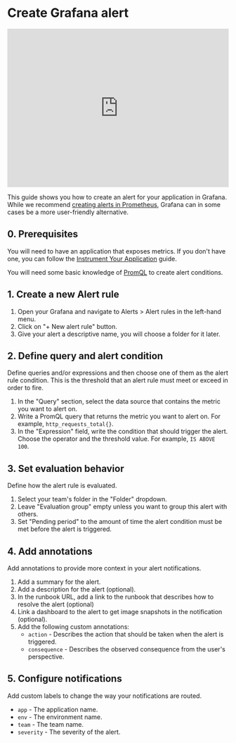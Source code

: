 # Create Grafana alert

<iframe title="vimeo-player" src="https://player.vimeo.com/video/720001934?h=b3e8e3257b" width="100%" height="360" frameborder="0" allowfullscreen></iframe>

This guide shows you how to create an alert for your application in Grafana. While we recommend [creating alerts in Prometheus][howto-prometheus-alert], Grafana can in some cases be a more user-friendly alternative.

[howto-prometheus-alert]: ./prometheus.md

## 0. Prerequisites

You will need to have an application that exposes metrics. If you don't have one, you can follow the [Instrument Your Application][howto-instrument-application] guide.

You will need some basic knowledge of [PromQL](../../../reference/observability/metrics/promql.md) to create alert conditions.

[howto-instrument-application]: ../metrics/expose.md

## 1. Create a new Alert rule

1. Open your Grafana and navigate to Alerts > Alert rules in the left-hand menu.
2. Click on "+ New alert rule" button.
3. Give your alert a descriptive name, you will choose a folder for it later.

## 2. Define query and alert condition

Define queries and/or expressions and then choose one of them as the alert rule condition. This is the threshold that an alert rule must meet or exceed in order to fire.

1. In the "Query" section, select the data source that contains the metric you want to alert on.
2. Write a PromQL query that returns the metric you want to alert on. For example, `http_requests_total{}`.
3. In the "Expression" field, write the condition that should trigger the alert. Choose the operator and the threshold value. For example, `IS ABOVE 100`.

## 3. Set evaluation behavior

Define how the alert rule is evaluated.

1. Select your team's folder in the "Folder" dropdown.
2. Leave "Evaluation group" empty unless you want to group this alert with others.
3. Set "Pending period" to the amount of time the alert condition must be met before the alert is triggered.

## 4. Add annotations

Add annotations to provide more context in your alert notifications.

1. Add a summary for the alert.
2. Add a description for the alert (optional).
3. In the runbook URL, add a link to the runbook that describes how to resolve the alert (optional)
4. Link a dashboard to the alert to get image snapshots in the notification (optional).
5. Add the following custom annotations:
    * `action` - Describes the action that should be taken when the alert is triggered.
    * `consequence` - Describes the observed consequence from the user's perspective.

## 5. Configure notifications

Add custom labels to change the way your notifications are routed.

* `app` - The application name.
* `env` - The environment name.
* `team` - The team name.
* `severity` - The severity of the alert.
